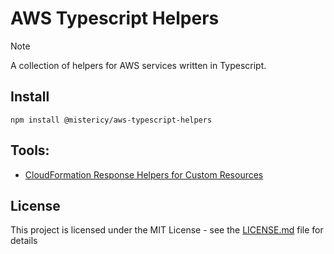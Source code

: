 # AWS Typescript Helpers

> [!Note]
> 
> A collection of helpers for AWS services written in Typescript.

## Install

```shell
npm install @mistericy/aws-typescript-helpers
```

## Tools:

- [CloudFormation Response Helpers for Custom Resources](doc/CloudFormationResponse.md)

## License

This project is licensed under the MIT License - see the [LICENSE.md](LICENSE.md) file for details
